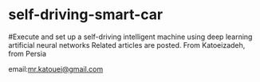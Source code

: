 # self-driving-smart-car
#Execute and set up a self-driving intelligent machine using deep learning artificial neural networks
Related articles are posted.
From Katoeizadeh, from Persia

email:mr.katouei@gmail.com
